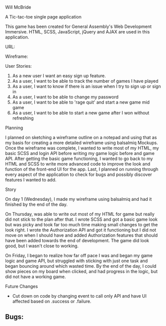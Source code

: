 Will McBride

A Tic-tac-toe single page application

This game has been created for General Assembly's Web Development Immersive.
HTML, SCSS, JavaScript, jQuery and AJAX are used in this application.

URL:

Wireframe:

User Stories:

1. As a new user I want an easy sign up feature.
2. As a user, I want to be able to track the number of games I have played
3. As a user, I want to know if there is an issue when I try to sign up or sign in
4. As a user, I want to be able to change my password
5. As a user, I want to be able to 'rage quit' and start a new game mid game
6. As a user, I want to be able to start a new game after I won without refreshing

Planning

I planned on sketching a wireframe outline on a notepad and using that as my
basis for creating a more detailed wireframe using balsalmiq Mockups. Once the
wireframe was complete, I wanted to write most of my HTML, my basic SCSS and
login API before writing my game logic before and game API. After getting the
basic game functioning, I wanted to go back to my HTML and SCSS to write more
advanced code to improve the look and function of the front-end UI for the app.
Last, I planned on running through every aspect of the application to check for
bugs and possibly discover features I wanted to add.

Story

On day 1 (Wednesday), I made my wireframe using balsalmiq and had it finished by
the end of the day.

On Thursday, was able to write out most of my HTML for game but really did
not stick to the plan after that.  I wrote SCSS and got a basic game look but
was picky and took far too much time making small changes to get the look right.
I wrote the Authorization API and got it functioning but I did not move on when
I should have and added Authorization features that should have been added
towards the end of development.  The game did look good, but I wasn't close to
working.

On Friday, I began to realize how far off pace I was and began my game logic and
game API, but struggled with sticking with just one task and began bouncing
around which wasted time. By the end of the day, I could show pieces on my board
when clicked, and had progress in the logic, but did not have a working game.



Future Changes
 - Cut down on code by changing event to call only API and have UI affected based 
on .success or .failure.



Bugs:
 -
